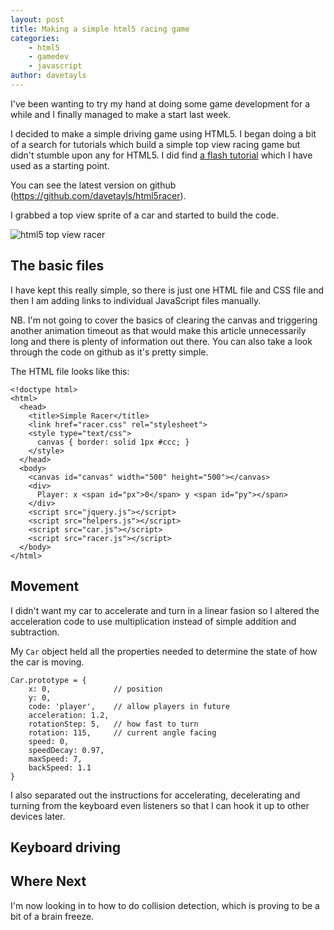 ```yaml
---
layout: post
title: Making a simple html5 racing game
categories: 
    - html5
    - gamedev
    - javascript
author: davetayls
---
```


I've been wanting to try my hand at doing some game development for a while and I finally managed to make a start last week.

I decided to make a simple driving game using HTML5. I began doing a bit of a search for tutorials which build a simple top view racing game but didn't stumble upon any for HTML5. I did find [a flash tutorial](http://www.emanueleferonato.com/2007/05/15/create-a-flash-racing-game-tutorial/) which I have used as a starting point.

You can see the latest version on github (<https://github.com/davetayls/html5racer>).

I grabbed a top view sprite of a car and started to build the code.

![html5 top view racer](https://lh4.googleusercontent.com/-gN4Z6GZyw0I/UBh0dE3XkYI/AAAAAAAArOQ/sLmurCojpWg/s800/Screen%2520Shot%25202012-07-22%2520at%252013.51.57.png)

The basic files
--

I have kept this really simple, so there is just one HTML file and CSS file and then I am adding links to individual JavaScript files manually.

NB. I'm not going to cover the basics of clearing the canvas and triggering another animation timeout as that would make this article unnecessarily long and there is plenty of information out there. You can also take a look through the code on github as it's pretty simple.

The HTML file looks like this:

    <!doctype html>
    <html>
      <head>
        <title>Simple Racer</title>
        <link href="racer.css" rel="stylesheet">
        <style type="text/css">
          canvas { border: solid 1px #ccc; }
        </style>
      </head>
      <body>
        <canvas id="canvas" width="500" height="500"></canvas>
        <div>
          Player: x <span id="px">0</span> y <span id="py"></span>
        </div>
        <script src="jquery.js"></script>
        <script src="helpers.js"></script>
        <script src="car.js"></script>
        <script src="racer.js"></script>
      </body>
    </html>


Movement
--

I didn't want my car to accelerate and turn in a linear fasion so I altered the acceleration code to use multiplication instead of simple addition and subtraction.

My `Car` object held all the properties needed to determine the state of how the car is moving. 

	Car.prototype = {
		x: 0,              // position
		y: 0,
		code: 'player',    // allow players in future
		acceleration: 1.2,
		rotationStep: 5,   // how fast to turn
		rotation: 115,     // current angle facing
		speed: 0,
		speedDecay: 0.97,
		maxSpeed: 7,
		backSpeed: 1.1
	}



I also separated out the instructions for accelerating, decelerating and turning from the keyboard even listeners so that I can hook it up to other devices later.

Keyboard driving
--


Where Next
--

I'm now looking in to how to do collision detection, which is proving to be a bit of a brain freeze.




